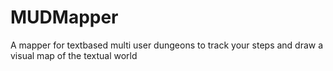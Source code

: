 # MUDMapper
A mapper for textbased multi user dungeons to track your steps and draw a visual map of the textual world
